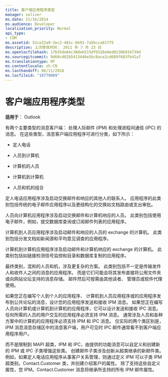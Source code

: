 ```yaml
---
title: 客户端应用程序类型
manager: soliver
ms.date: 11/16/2014
ms.audience: Developer
localization_priority: Normal
api_type:
- COM
ms.assetid: 52ce22a9-3ec2-481c-bb91-7a5bcca817f5
description: 上次修改时间： 2011 年 7 月 23 日
ms.openlocfilehash: 17b55de84c38deb515dfb528e0ed01306934739d
ms.sourcegitcommit: 9d60cd82b5413446e5bc8ace2cd689f683fb41a7
ms.translationtype: MT
ms.contentlocale: zh-CN
ms.lasthandoff: 06/11/2018
ms.locfileid: "19779009"
---
```

# <a name="types-of-client-applications"></a>客户端应用程序类型

  
  
**适用于**： Outlook 
  
有两个主要类型的消息客户端： 处理人际邮件 (IPM) 和处理进程间通信 (IPC) 的消息。 在这些类型，消息客户端应用程序可进行分类，如下所示：
  
- 定人电话
    
- 人员到计算机
    
- 计算机的人员
    
- 计算机到计算机
    
- 人员和机的组合
    
定人电话应用程序涉及启动交换邮件和响应的其他人的联系人。 应用程序的此类别包括传统的电子邮件应用程序以及更结构化的交换如文档路由或支出审批。
  
人员向计算机应用程序涉及启动交换邮件和计算机响应的人员。 此类别包括使用电子邮件，例如，提交数据库查询或订阅邮件列表的应用程序。
  
计算机到人员应用程序涉及启动邮件和响应的人员的 exchange 的计算机。 此类别包括分发文档如新闻源和平均意见调查的应用程序。
  
计算机到计算机应用程序涉及启动邮件和计算机响应的 exchange 的计算机。 此类别包括如链接检测信号监控和目录和数据库复制的应用程序。
  
最终类别，混和的人员和机，涉及更复杂的方案。 此类别包括不一定是传输发件人和收件人之间的消息的应用程序。 而是它们可能会将其发布直接将公用文件夹或向网站论坛支持的消息存储。 邮件然后可按需由其他读者、 管理员或软件代理使用。
  
如果您正在编写个人到个人的应用程序、 计算机到人员应用程序或的应用程序发布到公共论坛的消息，设计您的应用程序发送和接收 IPM 消息。 如果您正在编写人员向计算机或计算机到计算机的应用程序，它可以设计发送和接收 IPC 消息。 任何所需的人员的用户交互的应用程序必须支持 IPM 消息。 通常涉及人员和各种方案中的计算机的应用程序必须支持 IPM 和 IPC 消息。 仅实际的两个类区别是，IPM 消息消息存储区中的消息客户端，用户可见时 IPC 邮件通常看不到客户端应用程序用户。 
  
而不是限制到 MAPI 超类，IPM 和 IPC，由提供的功能消息可以自定义和创建新的 IPM 或 IPC 子类增强这些类。 创建邮件子类涉及创新从超类继承的新邮件类。 例如，如果定人电话应用程序从事客户关系管理，则通过定义 IPM 可以子类 IPM 超类别。Contact.Customer 类，并创建介绍客户的属性。 除了支持这些自定义属性，您 IPM。Contact.Customer 消息将继承所支持的所有 IPM 邮件属性。
  

